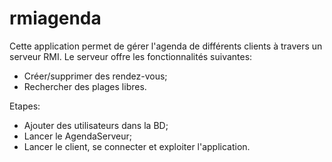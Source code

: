 # rmiagenda
Cette application permet de gérer l'agenda de différents clients à travers un serveur RMI.
Le serveur offre les fonctionnalités suivantes:
  - Créer/supprimer des rendez-vous;
  - Rechercher des plages libres.

Etapes:
  - Ajouter des utilisateurs dans la BD;
  - Lancer le AgendaServeur;
  - Lancer le client, se connecter et exploiter l'application.
